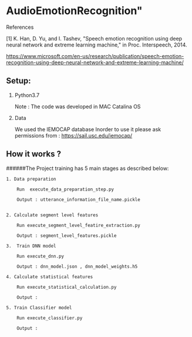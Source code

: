 # AudioEmotionRecognition" 

References

[1] K. Han, D. Yu, and I. Tashev, "Speech emotion recognition using deep neural network and extreme learning machine," in Proc. Interspeech, 2014.

https://www.microsoft.com/en-us/research/publication/speech-emotion-recognition-using-deep-neural-network-and-extreme-learning-machine/



## Setup:

 1. Python3.7
 
      Note : The code was developed in MAC Catalina OS
 
 2. Data 
 
    We used the IEMOCAP database 
    Inorder to use it please ask permissions from :
    https://sail.usc.edu/iemocap/
    
 
## How it works ?

 ######The Project training has 5 main stages as described below:

    1. Data preparation
        
        Run  execute_data_preparation_step.py
        
        Output : utterance_information_file_name.pickle
        
        
    2. Calculate segment level features
    
        Run execute_segment_level_featire_extraction.py
        
        Output : segment_level_features.pickle
        
    3.  Train DNN model
        
        Run execute_dnn.py
        
        Output : dnn_model.json , dnn_model_weights.h5
        
    4. Calculate statistical features
    
        Run execute_statistical_calculation.py
        
        Output : 
        
    5. Train Classifier model
    
        Run execute_classifier.py
        
        Output : 
        
 